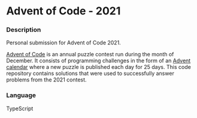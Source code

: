 Advent of Code - 2021
=====================

### Description    

Personal submission for Advent of Code 2021.

[Advent of Code](https://adventofcode.com/) is an annual puzzle contest run during the month of December.
  It consists of programming challenges in the form of an [Advent calendar](https://en.wikipedia.org/wiki/Advent_calendar)
  where a new puzzle is published each day for 25 days.  This code repository contains solutions that were used to 
successfully answer problems from the 2021 contest.  

### Language  
TypeScript
